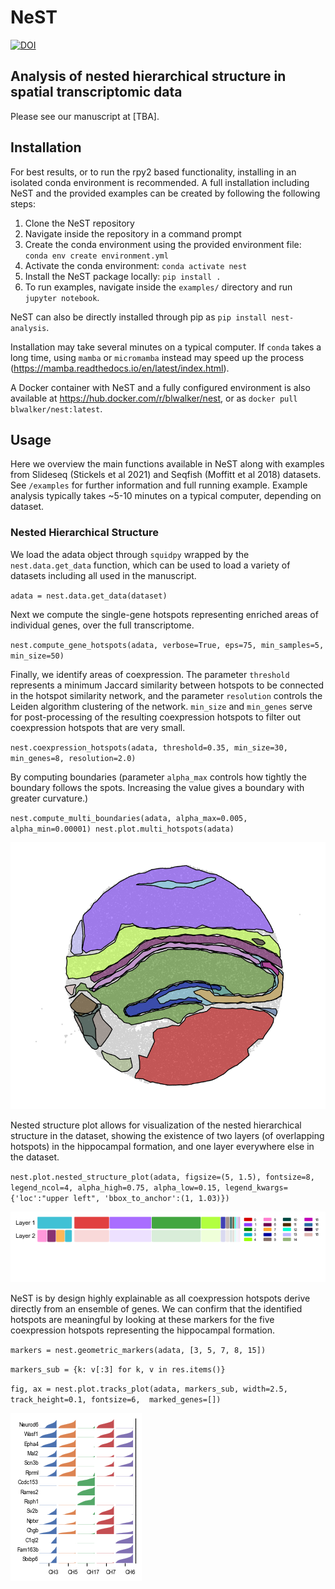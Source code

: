 # NeST

[![DOI](https://zenodo.org/badge/631040801.svg)](https://zenodo.org/badge/latestdoi/631040801)


## Analysis of nested hierarchical structure in spatial transcriptomic data

Please see our manuscript at [TBA].

## Installation


For best results, or to run the rpy2 based functionality, installing in 
an isolated conda environment is recommended. A full installation including NeST and the provided examples can be
created by following the following steps:

1. Clone the NeST repository
2. Navigate inside the repository in a command prompt
3. Create the conda environment using the provided environment file: `conda env create environment.yml`
4. Activate the conda environment: `conda activate nest`
5. Install the NeST package locally: `pip install .`
6. To run examples, navigate inside the `examples/` directory and run `jupyter notebook`.

NeST can also be directly installed through pip as 
`pip install nest-analysis`.

Installation may take several minutes on a typical computer. If `conda` takes a long time, using `mamba` or `micromamba` instead may speed up the process (https://mamba.readthedocs.io/en/latest/index.html).

A Docker container with NeST and a fully configured environment is also available at https://hub.docker.com/r/blwalker/nest, or as `docker pull blwalker/nest:latest`.

## Usage

Here we overview the main functions available in NeST along with examples from Slideseq (Stickels et al 2021) and Seqfish (Moffitt et al 2018) datasets. See `/examples` for further information and full running example. Example analysis typically takes ~5-10 minutes on a typical computer, depending on dataset.

### Nested Hierarchical Structure

We load the adata object through `squidpy` wrapped by the `nest.data.get_data` function, which can be used to load a variety of datasets including all used in the manuscript.

`adata = nest.data.get_data(dataset)`

Next we compute the single-gene hotspots representing enriched areas of individual genes, over the full transcriptome.

`nest.compute_gene_hotspots(adata, verbose=True, eps=75, min_samples=5, min_size=50)`

Finally, we identify areas of coexpression. The parameter `threshold` represents a minimum Jaccard similarity between hotspots to be connected in the hotspot similarity network, and the parameter `resolution` controls the Leiden algorithm clustering of the network. `min_size` and `min_genes` serve for post-processing of the resulting coexpression hotspots to filter out coexpression hotspots that are very small.

`nest.coexpression_hotspots(adata, threshold=0.35, min_size=30, min_genes=8, resolution=2.0)`

By computing boundaries (parameter `alpha_max` controls how tightly the boundary follows the spots. Increasing the value gives a boundary with greater curvature.)

`nest.compute_multi_boundaries(adata, alpha_max=0.005, alpha_min=0.00001)
nest.plot.multi_hotspots(adata)`

![All multi hotspots](https://github.com/bwalker1/NeST/blob/master/images/multi_hotspot.png?raw=true)

Nested structure plot allows for visualization of the nested hierarchical structure in the dataset, showing the existence of two layers (of overlapping hotspots) in the hippocampal formation, and one layer everywhere else in the dataset.

`nest.plot.nested_structure_plot(adata, figsize=(5, 1.5), fontsize=8, legend_ncol=4, alpha_high=0.75, alpha_low=0.15,
                               legend_kwargs={'loc':"upper left", 'bbox_to_anchor':(1, 1.03)})`

![Nested structure plot](https://github.com/bwalker1/NeST/blob/master/images/nested_plot.png?raw=true)

NeST is by design highly explainable as all coexpression hotspots derive directly from an ensemble of genes. We can confirm that the identified hotspots are meaningful by looking at these markers for the five coexpression hotspots representing the hippocampal formation.

`markers = nest.geometric_markers(adata, [3, 5, 7, 8, 15])`

`markers_sub = {k: v[:3] for k, v in res.items()}`

`fig, ax = nest.plot.tracks_plot(adata, markers_sub, width=2.5, track_height=0.1, fontsize=6, 
                                marked_genes=[])`

![Tracks plot](https://github.com/bwalker1/NeST/blob/master/images/tracks.png?raw=true)

